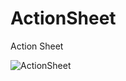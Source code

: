 # ActionSheet
Action Sheet

![ActionSheet](https://user-images.githubusercontent.com/98979530/162484070-585931d6-d44d-4d74-b5f4-ad79ad9fab3d.gif)

